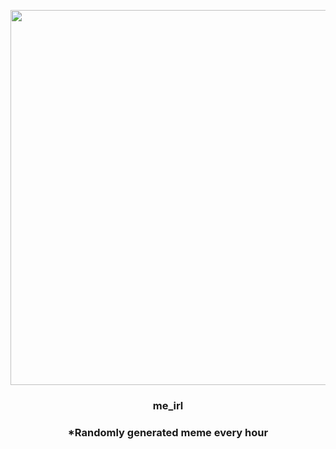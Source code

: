 <p align="center">
        <img src="https://i.redd.it/pxz7bgiyjzt81.jpg" width="600" height="600">
        </p>
        <h3 align="center">me_irl</h3>
        <h3 align="center">*Randomly generated meme every hour</h3>
    